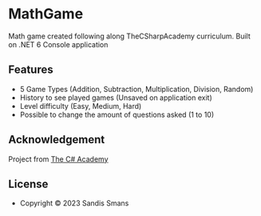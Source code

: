 # MathGame

Math game created following along TheCSharpAcademy curriculum.
Built on .NET 6 Console application

## Features

* 5 Game Types (Addition, Subtraction, Multiplication, Division, Random)
* History to see played games (Unsaved on application exit)
* Level difficulty (Easy, Medium, Hard)
* Possible to change the amount of questions asked (1 to 10)

## Acknowledgement

Project from [The C# Academy](https://thecsharpacademy.com/)

## License

* Copyright &copy; 2023 Sandis Smans
